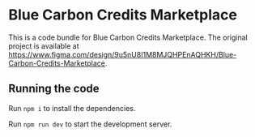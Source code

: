 
  # Blue Carbon Credits Marketplace

  This is a code bundle for Blue Carbon Credits Marketplace. The original project is available at https://www.figma.com/design/9u5nU8I1M8MJQHPEnAQHKH/Blue-Carbon-Credits-Marketplace.

  ## Running the code

  Run `npm i` to install the dependencies.

  Run `npm run dev` to start the development server.
  